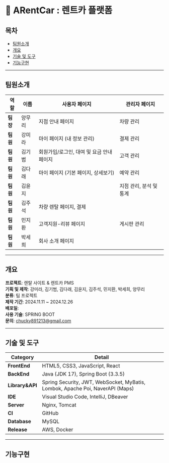 # 🚗 ARentCar : 렌트카 플랫폼

## 목차

- [팀원소개](#팀원소개)
- [개요](#개요)
- [기술 및 도구](#기술-및-도구)
- [기능구현](#기능구현)

---

## 팀원소개

| 역할     | 이름  | 사용자 페이지                  | 관리자 페이지        |
| ------ | --- | ------------------------ | -------------- |
| **팀장** | 양무리 | 지점 안내 페이지                | 차량 관리          |
| **팀원** | 강미라 | 마이 페이지 (내 정보 관리)         | 결제 관리          |
| **팀원** | 김기범 | 회원가입/로그인, 대여 및 요금 안내 페이지 | 고객 관리          |
| **팀원** | 김다래 | 마이 페이지 (기본 페이지, 상세보기)    | 예약 관리          |
| **팀원** | 김윤지 |                          | 지점 관리, 분석 및 통계 |
| **팀원** | 김주석 | 차량 렌탈 페이지, 결제           |                |
| **팀원** | 민지환 | 고객지원-리뷰 페이지              | 게시판 관리         |
| **팀원** | 박세희 | 회사 소개 페이지                         |           |

---

## 개요

**프로젝트**: 렌탈 사이트 & 렌트카 PMS\
**기획 및 제작**: 강미라, 김기범, 김다래, 김윤지, 김주석, 민지환, 박세희, 양무리\
**분류**: 팀 프로젝트\
**제작 기간**: 2024.11.11 \~ 2024.12.26\
**배포일**: \
**사용 기술**: SPRING BOOT\
**문의**: [chucky891213@gmail.com](mailto\:chucky891213@gmail.com)

---

## 기술 및 도구

| **Category**     | **Detail**                                                                                    |
| ---------- | ----------------------------------------------------------------------------------------- |
| **FrontEnd**   | HTML5, CSS3, JavaScript, React                                                            |
| **BackEnd**     | Java (JDK 17), Spring Boot (3.3.5)                                                        |
| **Library&API**  | Spring Security, JWT, WebSocket, MyBatis, Lombok, Apache Poi, NaverAPI (Maps) |
| **IDE**    | Visual Studio Code, IntelliJ, DBeaver                                                     |
| **Server**     | Nginx, Tomcat                                                                             |
| **CI**  | GitHub                                                                                    |
| **Database** | MySQL                                                                                     |
| **Release**     | AWS, Docker                                                                               |

---

## 기능구현

